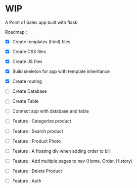 # WIP 

A Point of Sales app built with flask

Roadmap : 
- [X] Create templates (html) files
- [X] Create CSS files
- [X] Create JS files
- [X] Build skeleton for app with template inheritance
- [X] Create routing
- [ ] Create Database
- [ ] Create Table
- [ ] Connect app with database and table
- [ ] Feature : Categorize product
- [ ] Feature : Search product
- [ ] Feature : Product Photo
- [ ] Feature : A floating div when adding order to bill
- [ ] Feature : Add multiple pages to nav (Home, Order, History)
- [ ] Feature : Delete Product
- [ ] Feature : Auth

